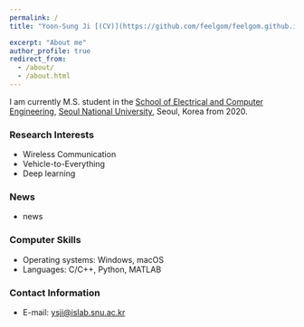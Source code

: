 ```yaml
---
permalink: /
title: "Yoon-Sung Ji [(CV)](https://github.com/feelgom/feelgom.github.io/raw/master/files/CV_form.pdf)"

excerpt: "About me"
author_profile: true
redirect_from: 
  - /about/
  - /about.html
---
```


I am currently M.S. student in the [School of Electrical and Computer Engineering](https://ee.snu.ac.kr/), [Seoul National University](http://snu.ac.kr/), Seoul, Korea from 2020.

### Research Interests
* Wireless Communication
* Vehicle-to-Everything
* Deep learning

### News
* news

### Computer Skills
* Operating systems: Windows, macOS
* Languages: C/C++, Python, MATLAB

### Contact Information
* E-mail: ysji@islab.snu.ac.kr
